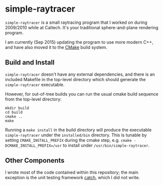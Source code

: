 simple-raytracer
================

`simple-raytracer` is a small raytracing program that I worked on during 2009/2010 while at Caltech.
It's your traditional sphere-and-plane rendering program.

I am currently (Sep 2015) updating the program to use more modern C++, and have also moved it to the [CMake][0] build system.

[0]: http://www.cmake.org/

Build and Install
-----------------

`simple-raytracer` doesn't have any external dependencies, and there is an included Makefile in the top-level directory which should generate the `simple-raytracer` executable.

However, for out-of-tree builds you can run the usual cmake build sequence from the top-level directory:

    mkdir build
    cd build
    cmake ..
    make

Running a `make install` in the build directory will produce the executable `simple-raytracer` under the `installed/bin` directory.
This is tunable by setting `CMAKE_INSTALL_PREFIX` during the cmake step, e.g. `cmake -DCMAKE_INSTALL_PREFIX=/usr` to install under `/usr/bin/simple-raytracer`.

Other Components
----------------

I wrote most of the code contained within this repository; the main exception is the unit testing framework [catch][1], which I did not write.

[1]: https://github.com/philsquared/Catch
